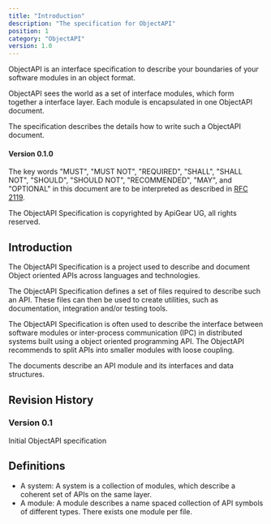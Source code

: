 ```yaml
---
title: "Introduction"
description: "The specification for ObjectAPI"
position: 1
category: "ObjectAPI"
version: 1.0
---
```


ObjectAPI is an interface specification to describe your boundaries of your software modules in an object format.

ObjectAPI sees the world as a set of interface modules, which form together a interface layer. Each module is encapsulated in one ObjectAPI document.

The specification describes the details how to write such a ObjectAPI document.

#### Version 0.1.0

The key words "MUST", "MUST NOT", "REQUIRED", "SHALL", "SHALL NOT", "SHOULD", "SHOULD NOT", "RECOMMENDED", "MAY", and "OPTIONAL" in this document are to be interpreted as described in [RFC 2119](http://www.ietf.org/rfc/rfc2119.txt).

The ObjectAPI Specification is copyrighted by ApiGear UG, all rights reserved.

## Introduction

The ObjectAPI Specification is a project used to describe and document Object oriented APIs across languages and technologies.

The ObjectAPI Specification defines a set of files required to describe such an API.
These files can then be used to create utilities, such as documentation, integration and/or testing tools.

The ObjectAPI Specification is often used to describe the interface between software modules or inter-process communication (IPC) in distributed systems built using a object oriented programming API. The ObjectAPI recommends to split APIs into smaller modules with loose coupling.

The documents describe an API module and its interfaces and data structures.

## Revision History

### Version 0.1

Initial ObjectAPI specification

## Definitions

- A system: A system is a collection of modules, which describe a coherent set of APIs on the same layer.
- A module: A module describes a name spaced collection of API symbols of different types. There exists one module per file.
